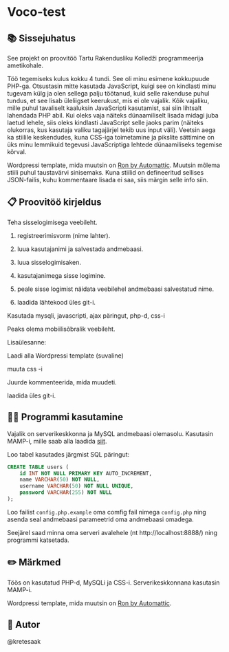 # Voco-test

## 📚 Sissejuhatus
See projekt on proovitöö Tartu Rakendusliku Kolledži programmeerija ametikohale.

Töö tegemiseks kulus kokku 4 tundi. See oli minu esimene kokkupuude PHP-ga. Otsustasin mitte kasutada JavaScript, kuigi see on kindlasti minu tugevam külg ja olen sellega palju töötanud, kuid selle rakenduse puhul tundus, et see lisab üleliigset keerukust, mis ei ole vajalik. Kõik vajaliku, mille puhul tavaliselt kaaluksin JavaScripti kasutamist, sai siin lihtsalt lahendada PHP abil. Kui oleks vaja näiteks dünaamiliselt lisada midagi juba laetud lehele, siis oleks kindlasti JavaScript selle jaoks parim (näiteks olukorras, kus kasutaja valiku tagajärjel tekib uus input väli). Veetsin aega ka stiilile keskendudes, kuna CSS-iga toimetamine ja pikslite sättimine on üks minu lemmikuid tegevusi JavaScriptiga lehtede dünaamiliseks tegemise kõrval.

Wordpressi template, mida muutsin on [Ron by Automattic](https://wordpress.com/theme/ron?tab_filter=recommended&style_variation=alabaster). Muutsin mõlema stiili puhul taustavärvi sinisemaks. Kuna stiilid on defineeritud sellises JSON-failis, kuhu kommentaare lisada ei saa, siis märgin selle info siin.

## 📋 Proovitöö kirjeldus

Teha sisselogimisega veebileht.

1. registreerimisvorm (nime lahter).

2. luua kasutajanimi ja salvestada andmebaasi.

3. luua sisselogimisaken.

4. kasutajanimega sisse logimine.

5. peale sisse logimist näidata veebilehel andmebaasi salvestatud nime.

6. laadida lähtekood üles git-i.

Kasutada mysqli, javascripti, ajax päringut, php-d, css-i

Peaks olema mobiilisõbralik veebileht.

Lisaülesanne:

Laadi alla Wordpressi template (suvaline)

muuta css -i

Juurde kommenteerida, mida muudeti.

laadida üles git-i.

## 🏃‍♂️ Programmi kasutamine

Vajalik on serverikeskkonna ja MySQL andmebaasi olemasolu. Kasutasin MAMP-i, mille saab alla laadida [siit](https://www.mamp.info/en/mamp/).

Loo tabel kasutades järgmist SQL päringut:
```sql
CREATE TABLE users (
    id INT NOT NULL PRIMARY KEY AUTO_INCREMENT,
    name VARCHAR(50) NOT NULL,
    username VARCHAR(50) NOT NULL UNIQUE,
    password VARCHAR(255) NOT NULL
);
```

Loo failist `config.php.example` oma comfig fail nimega `config.php` ning asenda seal andmebaasi parameetrid oma andmebaasi omadega.

Seejärel saad minna oma serveri avalehele (nt http://localhost:8888/) ning programmi katsetada.

## ✏️ Märkmed
Töös on kasutatud PHP-d, MySQLi ja CSS-i. Serverikeskkonnana kasutasin MAMP-i.

Wordpressi template, mida muutsin on [Ron by Automattic](https://wordpress.com/theme/ron?tab_filter=recommended&style_variation=alabaster).

## 🤴 Autor
@kretesaak
